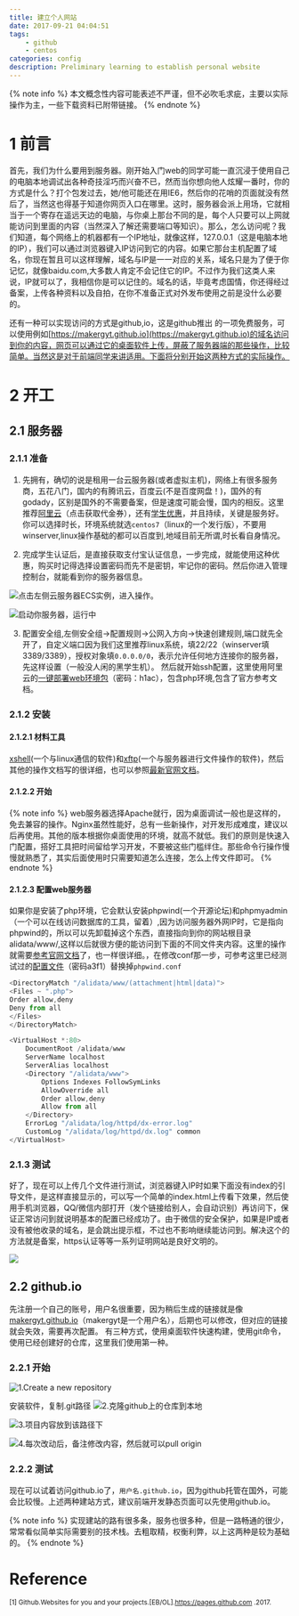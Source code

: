```yaml
---
title: 建立个人网站
date: 2017-09-21 04:04:51
tags:
	- github
	- centos
categories: config
description: Preliminary learning to establish personal website
---
```

{% note info %}
本文概念性内容可能表述不严谨，但不必吹毛求疵，主要以实际操作为主，一些下载资料已附带链接。
{% endnote %}
# 1 前言
首先，我们为什么要用到服务器。刚开始入门web的同学可能一直沉浸于使用自己的电脑本地调试出各种奇技淫巧而兴奋不已，然而当你想向他人炫耀一番时，你的方式是什么？打个包发过去，她/他可能还在用IE6，然后你的花哨的页面就没有然后了，当然这也得基于知道你网页入口在哪里。这时，服务器会派上用场，它就相当于一个寄存在遥远天边的电脑，与你桌上那台不同的是，每个人只要可以上网就能访问到里面的内容（当然深入了解还需要端口等知识）。那么，怎么访问呢？我们知道，每个网络上的机器都有一个IP地址，就像这样，127.0.0.1（这是电脑本地的IP），我们可以通过浏览器键入IP访问到它的内容。如果它那台主机配置了域名，你现在暂且可以这样理解，域名与IP是一一对应的关系，域名只是为了便于你记忆，就像baidu.com,大多数人肯定不会记住它的IP。不过作为我们这类人来说，IP就可以了，我相信你是可以记住的。域名的话，毕竟考虑国情，你还得经过备案，上传各种资料以及自拍，在你不准备正式对外发布使用之前是没什么必要的。

还有一种可以实现访问的方式是github,io，这是github推出 的一项免费服务，可以使用例如[https://makergyt.github.io](https://makergyt.github.io)的域名访问到你的内容，网页可以通过它的桌面软件上传，屏蔽了服务器端的那些操作，比较简单。当然这是对于前端同学来讲适用。下面将分别开始这两种方式的实际操作。

# 2 开工
## 2.1 服务器
### 2.1.1 准备
1. 先拥有，确切的说是租用一台云服务器(或者虚拟主机)，网络上有很多服务商，五花八门，国内的有腾讯云，百度云(不是百度网盘！)，国外的有godady，区别是国外的不需要备案，但是速度可能会慢，国内的相反。这里推荐[阿里云](https://www.aliyun.com/minisite/goods?userCode=89lfnf3q)（点击获取代金券），还有[学生优惠](https://promotion.aliyun.com/ntms/act/campus2018.html)，并且持续，关键是服务好。你可以选择时长，环境系统就选``centos7``（linux的一个发行版），不要用winserver,linux操作基础的都可以百度到,地域目前无所谓,时长看自身情况。

2. 完成学生认证后，是直接获取支付宝认证信息，一步完成，就能使用这种优惠，购买时记得选择设置密码而先不是密钥，牢记你的密码。然后你进入管理控制台，就能看到你的服务器信息。

![点击左侧云服务器ECS实例，进入操作。](https://upload-images.jianshu.io/upload_images/3234038-89e0ec0aeb204589.JPG?imageMogr2/auto-orient/strip%7CimageView2/2/w/1240)

![启动你服务器，运行中](https://upload-images.jianshu.io/upload_images/3234038-c92de9e9d0f7238c.JPG?imageMogr2/auto-orient/strip%7CimageView2/2/w/1240)

3. 配置安全组,左侧安全组->配置规则->公网入方向->快速创建规则,端口就先全开了，自定义端口因为我们这里推荐linux系统，填22/22（winserver填3389/3389），授权对象填``0.0.0.0/0``，表示允许任何地方连接你的服务器，先这样设置（一般没人闲的黑学生机）。
然后就开始ssh配置，这里使用阿里云的[一键部署web环境包](https://pan.baidu.com/s/1geUK7wJ)（密码：h1ac），包含php环境,包含了官方参考文档。

### 2.1.2 安装
#### 2.1.2.1 材料工具
[xshell](https://www.netsarang.com/download/down_xfp.html)(一个与linux通信的软件)和[xftp](https://www.netsarang.com/download/down_xfp.html)(一个与服务器进行文件操作的软件)，然后其他的操作文档写的很详细，也可以参照[最新官网文档](https://source.docs.cloudcare.cn/support/tool/web/web_1/)。

#### 2.1.2.2 开始
{% note info %}
web服务器选择Apache就行，因为桌面调试一般也是这样的，免去兼容的操作。Nginx虽然性能好，总有一些新操作，对开发形成难度，建议以后再使用。其他的版本根据你桌面使用的环境，就高不就低。我们的原则是快速入门配置，搭好工具把时间留给学习开发，不要被这些门槛绊住。那些命令行操作慢慢就熟悉了，其实后面使用时只需要知道怎么连接，怎么上传文件即可。
{% endnote %}
#### 2.1.2.3 配置web服务器
如果你是安装了php环境，它会默认安装phpwind(一个开源论坛)和phpmyadmin（一个可以在线访问数据库的工具，留着）,因为访问服务器外网IP时，它是指向phpwind的，所以可以先卸载掉这个东西，直接指向到你的网站根目录alidata/www/,这样以后就很方便的能访问到下面的不同文件夹内容。这里的操作就需要[参考官网文档](http://source.docs.cloudcare.cn/support/tool/web/web_1/)了，也一样很详细。，在修改conf那一步，可参考这里已经测试过的[配置文件](https://pan.baidu.com/s/1skXirtr)（密码a3f1）替换掉``phpwind.conf``
```js
<DirectoryMatch "/alidata/www/(attachment|html|data)">
<Files ~ ".php">
Order allow,deny
Deny from all
</Files>
</DirectoryMatch>

<VirtualHost *:80>
	DocumentRoot /alidata/www
	ServerName localhost
	ServerAlias localhost
	<Directory "/alidata/www">
	    Options Indexes FollowSymLinks
	    AllowOverride all
	    Order allow,deny
	    Allow from all
	</Directory>
	ErrorLog "/alidata/log/httpd/dx-error.log"
	CustomLog "/alidata/log/httpd/dx.log" common
</VirtualHost>
```
### 2.1.3 测试
好了，现在可以上传几个文件进行测试，浏览器键入IP时如果下面没有index的引导文件，是这样直接显示的，可以写一个简单的index.html上传看下效果，然后使用手机浏览器，QQ/微信内部打开（发个链接给别人，会自动识别）再访问下，保证正常访问到就说明基本的配置已经成功了。由于微信的安全保护，如果是IP或者没有被他收录的域名，是会跳出提示框，不过也不影响继续能访问到。解决这个的方法就是备案，https认证等等一系列证明网站是良好文明的。

![](https://upload-images.jianshu.io/upload_images/3234038-a6dae4a27308a323.JPG?imageMogr2/auto-orient/strip%7CimageView2/2/w/1240)


## 2.2 github.io

先注册一个自己的账号，用户名很重要，因为稍后生成的链接就是像[makergyt.github.io](https://makergyt.github.io)（makergyt是一个用户名），后期也可以修改，但对应的链接就会失效，需要再次配置。
有三种方式，使用桌面软件快速构建，使用git命令，使用已经创建好的仓库，这里我们使用第一种。

### 2.2.1 开始

![1.Create a new repository](https://upload-images.jianshu.io/upload_images/3234038-2341fe768acb5fab.JPG?imageMogr2/auto-orient/strip%7CimageView2/2/w/1240)

安装软件，复制.git路径
![2.克隆github上的仓库到本地](https://upload-images.jianshu.io/upload_images/3234038-94900541e70371a6.JPG?imageMogr2/auto-orient/strip%7CimageView2/2/w/1240)

![3.项目内容放到该路径下](https://upload-images.jianshu.io/upload_images/3234038-72eb180da889081c.JPG?imageMogr2/auto-orient/strip%7CimageView2/2/w/1240)

![4.每次改动后，备注修改内容，然后就可以pull origin](https://upload-images.jianshu.io/upload_images/3234038-372aaf03ea4ece35.JPG?imageMogr2/auto-orient/strip%7CimageView2/2/w/1240)

### 2.2.2 测试
现在可以试着访问github.io了，``用户名.github.io``，因为github托管在国外，可能会比较慢。上述两种建站方式，建议前端开发静态页面可以先使用github.io。

{% note info %}
实现建站的路有很多条，服务也很多种，但是一路畅通的很少，常常看似简单实际需要别的技术栈。去粗取精，权衡利弊，以上这两种是较为基础的。
{% endnote %}

# Reference

<small>[1] Github.Websites for you and your projects.[EB/OL].https://pages.github.com .2017.</small>

